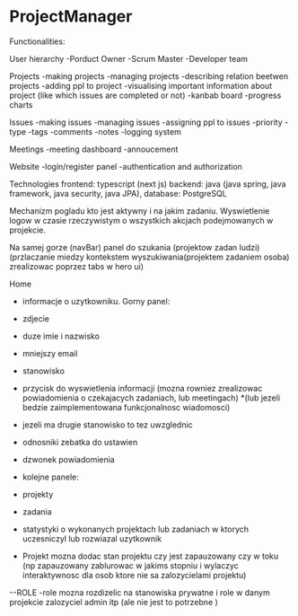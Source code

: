 # ProjectManager

Functionalities:

User hierarchy 
-Porduct Owner
-Scrum Master
-Developer team


Projects
-making projects 
-managing projects
-describing relation beetwen projects
-adding ppl to project
-visualising important information about project (like which issues are completed or not)
-kanbab board 
-progress charts

Issues
-making issues 
-managing issues
-assigning ppl to issues 
-priority
-type
-tags
-comments
-notes
-logging system

Meetings
-meeting dashboard
-annoucement 

Website
-login/register panel
-authentication and authorization


Technologies
frontend: typescript (next js)
backend: java (java spring, java framework, java security, java JPA),
database: PostgreSQL 




Mechanizm pogladu kto jest aktywny i na jakim zadaniu.
Wyswietlenie logow w czasie rzeczywistym o wszystkich akcjach podejmowanych w projekcie.



Na samej gorze (navBar) panel do szukania (projektow zadan ludzi)
(przlaczanie miedzy kontekstem wyszukiwania(projektem zadaniem osoba) zrealizowac poprzez tabs w hero ui)

Home
- informacje o uzytkowniku. Gorny panel:
- zdjecie 
- duze imie i nazwisko 
- mniejszy email
- stanowisko 
- przycisk do wyswietlenia informacji
(mozna rowniez zrealizowac powiadomienia o czekajacych zadaniach, lub meetingach)
*(lub jezeli bedzie zaimplementowana funkcjonalnosc wiadomosci)
- jezeli ma drugie stanowisko to tez uwzglednic 
- odnosniki zebatka do ustawien
- dzwonek powiadomienia

- kolejne panele: 
- projekty
- zadania
- statystyki o wykonanych projektach lub zadaniach w ktorych uczesniczyl lub rozwiazal uzytkownik


- Projekt mozna dodac stan projektu czy jest zapauzowany czy w toku
(np zapauzowany zablurowac w jakims stopniu i wylaczyc interaktywnosc dla osob ktore nie sa zalozycielami projektu)

--ROLE 
-role mozna rozdizelic na stanowiska prywatne i role w danym projekcie zalozyciel admin itp (ale nie jest to potrzebne )